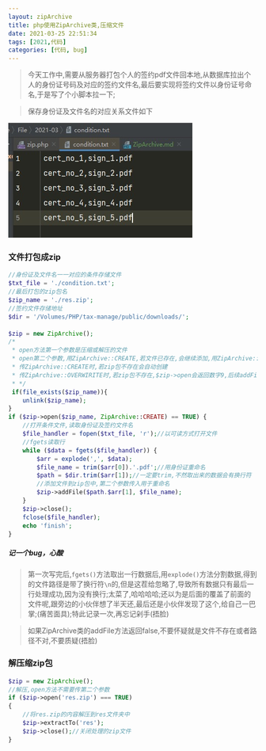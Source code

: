 ```yaml
---
layout: zipArchive
title: php使用ZipArchive类,压缩文件
date: 2021-03-25 22:51:34
tags: [2021,代码]
categories: [代码, bug]
---
```


>今天工作中,需要从服务器打包个人的签约pdf文件回本地,从数据库拉出个人的身份证号码及对应的签约文件名,最后要实现将签约文件以身份证号命名,于是写了个小脚本拉一下;

>保存身份证及文件名的对应关系文件如下

![1616984423889](/images/1616984423889.jpg)




### 文件打包成zip

```php
//身份证及文件名一一对应的条件存储文件
$txt_file = './condition.txt';
//最后打包的zip包名
$zip_name = './res.zip';
//签约文件存储地址
$dir = '/Volumes/PHP/tax-manage/public/downloads/';

$zip = new ZipArchive();
/*
 * open方法第一个参数是压缩或解压的文件
 * open第二个参数,用ZipArchive::CREATE,若文件已存在,会继续添加,用ZipArchive::OVERWIRITE则会覆盖之前的zip包
 * 传ZipArchive::CREATE时,若zip包不存在会自动创建
 * 传ZipArchive::OVERWIRITE时,若zip包不存在,$zip->open会返回数字9,后续addFile会报错Invalid or uninitialized Zip object 
 * */
 if(file_exists($zip_name)){
    unlink($zip_name);
}
if ($zip->open($zip_name, ZipArchive::CREATE) == TRUE) {
    //打开条件文件,读取身份证及签约文件名
    $file_handler = fopen($txt_file, 'r');//以可读方式打开文件
    //fgets读取行
    while ($data = fgets($file_handler)) {
        $arr = explode(',', $data);
        $file_name = trim($arr[0]).'.pdf';//用身份证重命名
        $path = $dir.trim($arr[1]);//一定要trim,不然取出来的数据会有换行符
        //添加文件到zip包中,第二个参数传入用于重命名
        $zip->addFile($path.$arr[1], $file_name);
    }
    $zip->close();
    fclose($file_handler);
    echo 'finish';
}
```

##### 记一个bug，心酸

>第一次写完后,`fgets()`方法取出一行数据后,用`explode()`方法分割数据,得到的文件路径是带了换行符`\n`的,但是这茬给忽略了,导致所有数据只有最后一行处理成功,因为没有换行;太菜了,哈哈哈哈;还以为是后面的覆盖了前面的文件呢,跟旁边的小伙伴想了半天还,最后还是小伙伴发现了这个,给自己一巴掌;(痛苦面具);特此记录一次,再忘记剁手(捂脸)

> 如果ZipArchive类的addFile方法返回false,不要怀疑就是文件不存在或者路径不对,不要质疑(捂脸)

### 解压缩zip包

```php
$zip = new ZipArchive();
//解压,open方法不需要传第二个参数
if ($zip->open('res.zip') === TRUE)
{
    //将res.zip的内容解压到res文件夹中
    $zip->extractTo('res');
    $zip->close();//关闭处理的zip文件
}
```